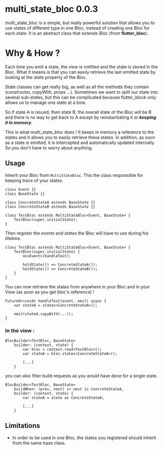 # multi_state_bloc 0.0.3

multi_state_bloc is a simple, but really powerful solution that allows you to use states of different type in one Bloc, instead of creating one Bloc for each state. It is an abstract class that extends Bloc (from **flutter_bloc**).


# Why & How ?


Each time you emit a state, the view is notified and the state is stored in the Bloc. 
What it means is that you can easily retrieve the last emitted state by looking at the *state* property of the Bloc.

State classes can get really big, as well as all the methods they contain (constructor, copyWith, props ...).
Sometimes we want to split our state into several sub-states, but this can be complicated because flutter_block only allows us to manage one state at a time. 

So if state A is issued, then state B, the overall state of the Bloc will be B and there is no way to get back to A except by reinstantiating it or ***keeping it in memory***. 

This is what multi_state_bloc does ! It keeps in memory a reference to the states and it allows you to easily retrieve these states. In addition, as soon as a state is emitted, it is intercepted and automatically updated internally. So you don't have to worry about anything.


## Usage 

Inherit your Bloc from `MultiStateBloc`. This the class responsible for keeping trace of your states.

    class Event {} 
    class BaseState {}
    
    class ConcreteStateA extends BaseState {}
    class ConcreteStateB extends BaseState {}
    
    class TestBloc extends MultiStateBloc<Event, BaseState> { 
        TestBloc(super.initialState);
    }

Then register the *events* and *states* the Bloc will have to use during his lifetime.

    class TestBloc extends MultiStateBloc<Event, BaseState> { 
        TestBloc(super.initialState) {
            on<Event>(handleTest);
            
            holdState(() => ConcreteStateA());
            holdState(() => ConcreteStateB());
        }
    }

You can now retrieve the states from anywhere in your Bloc and in your View (as soon as you get bloc's reference) !

    FutureOr<void> handleTest(event, emit) async {
        var stateA = states<ConcreteStateA>();
        
        emit(stateA.copyWith(...));
    }
### In the view :


    BlocBuilder<TestBloc, BaseState>
        builder: (context, state) {
            var bloc = context.read<TestBloc>();
            var stateA = bloc.states<ConcreteStateA>();
            
            [...]
        }

you can also filter build requests as you would have done for a single state.

    BlocBuilder<TestBloc, BaseState>
        buildWhen: (prev, next) => next is ConcreteStateA,
        builder: (context, state) {
            var stateA = state as ConcreteStateA;
            
            [...]
        }


## Limitations

* In order to be used in one Bloc, the states you registered should inherit from the same base class.



